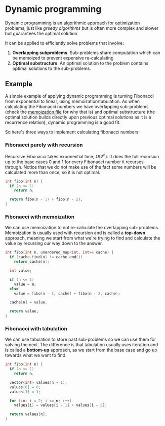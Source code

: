 # Dynamic programming

Dynamic programming is an algorithmic approach for optimization problems, just like *greedy algorithms* but is often more complex and slower but guarantees the optimal solution.

It can be applied to efficiently solve problems that involve:

1. **Overlapping subproblems**: Sub-problems share computation which can be memoized to prevent expensive re-calculating.
2. **Optimal substructure**: An optimal solution to the problem contains optimal solutions to the sub-problems.

## Example

A simple example of applying dynamic programming is turning Fibonacci from exponential to linear, using memoization/tabulation. As when calculating the Fibonacci numbers we have overlapping sub-problems (check the [memoization file](./memoization.md) for why that is) and optimal substructure (the optimal solution builds directly upon previous optimal solutions as it is a recurrence relation), dynamic programming is a good fit.

So here's three ways to implement calculating fibonacci numbers:

### Fibonacci purely with recursion

Recursive Fibonacci takes exponential time, $O(2^n)$. It does the full recursion up to the base cases 0 and 1 for every Fibonacci number it recurses through. Notice that we do not make use of the fact some numbers will be calculated more than once, so it is not optimal.

```cpp
int fibo(int n) {
  if (n <= 1)
    return n;

  return fibo(n - 1) + fibo(n - 2);
}
```

### Fibonacci with memoization

We can use memoization to not re-calculate the overlapping sub-problems. Memoization is usually used with recursion and is called a **top-down** approach, meaning we start from what we're trying to find and calculate the value by recursing our way down to the answer.

```cpp
int fibo(int n, unordered_map<int, int>& cache) {
  if (cache.find(n) != cache.end())
    return cache[n];

  int value;

  if (n <= 1)
    value = n;
  else
    value = fibo(n - 1, cache) + fibo(n - 2, cache);

  cache[n] = value;

  return value;
}
```

### Fibonacci with tabulation

We can use tabulation to store past sub-problems so we can use them for solving the next. The difference is that tabulation usually uses iteration and is called a **bottom-up** approach, as we start from the base case and go up towards what we want to find.

```cpp
int fibo(int n) {
  if (n <= 1)
    return n;

  vector<int> values(n + 1);
  values[0] = 0;
  values[1] = 1;

  for (int i = 2; i <= n; i++)
    values[i] = values[i - 1] + values[i - 2];

  return values[n];
}
```